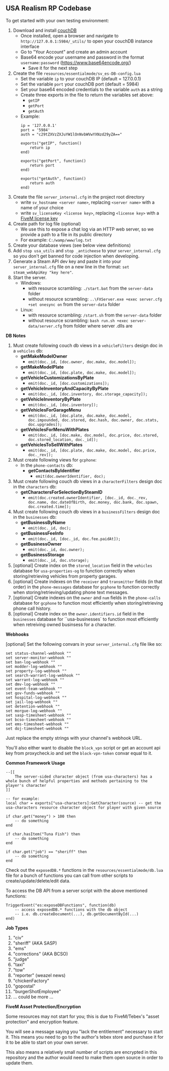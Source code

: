 ## USA Realism RP Codebase

To get started with your own testing environment:
1) Download and install [couchDB](http://couchdb.apache.org/)
    * Once installed, open a browser and navigate to `http://127.0.0.1:5984/_utils/` to open your couchDB instance interface
    * Go to "Your Account" and create an admin account
    * Base64 encode your username and password in the format `username:password` (https://www.base64encode.org/)
        - Save it for the next step
2) Create the file `resources/essentialmode/sv_es-DB-config.lua`  
    * Set the variable `ip` to your couchDB IP (default = 127.0.0.1)
    * Set the variable `port` your couchDB port (default = 5984)
    * Set your base64 encoded credentials to the variable `auth` as a string
    * Create three exports in the file to return the variables set above:
		- ``getIP``
		- ``getPort``
		- ``getAuth``
	* Example:
		```
		ip = '127.0.0.1'
		port = '5984'
		auth = "c29tZXVzZXJuYW1lOnNvbWVwYXNzd29yZA=="

		exports("getIP", function()
			return ip
		end)

		exports("getPort", function()
			return port
		end)

		exports("getAuth", function()
			return auth
		end)
		```
3) Create the file `server_internal.cfg` in the project root directory
    * write `sv_hostname <server name>`, replacing `<server name>` with a name of your choice
    * write `sv_licenseKey <license key>`, replacing `<license key>` with a [FiveM license key](https://keymaster.fivem.net/)
4) Create path for log file (optional)
    * We use this to expose a chat log via an HTTP web server, so we provide a path to a file in its public directory
	* For example: ``C:/wamp/www/log.txt``
5) Create your database views (see below view definitions)
6) Add ``stop usa_utils`` and ``stop _anticheese`` to your ``server_internal.cfg`` so you don't get banned for code injection when developing.
7) Generate a Steam API dev key and paste it into your `server_internal.cfg` file on a new line in the format: `set steam_webApiKey "key here"`.
8) Start the server.
	* Windows:
		- with resource scrambling: ``./start.bat`` from the ``server-data`` folder
		- without resource scrambling: ``..\FXServer.exe +exec server.cfg +set onesync on`` from the ``server-data`` folder
	* Linux:
		- with resource scrambling: ``/start.sh`` from the ``server-data`` folder
		- without resource scrambling: ``bash run.sh +exec server-data/server.cfg`` from folder where server .dlls are

**DB Notes**
1)  Must create following couch db views in a ``vehicleFilters`` design doc in a ``vehicles`` db:  
	* **getMakeModelOwner**  
		- ``emit(doc._id, [doc.owner, doc.make, doc.model]);``  
	* **getMakeModelPlate**  
		- ``emit(doc._id, [doc.plate, doc.make, doc.model]);``  
	* **getVehicleCustomizationsByPlate**  
		- ``emit(doc._id, [doc.customizations]);``  
	* **getVehicleInventoryAndCapacityByPlate** 
		- ``emit(doc._id, [doc.inventory, doc.storage_capacity]);``  
	* **getVehicleInventoryByPlate**  
		- ``emit(doc._id, [doc.inventory]);``  
	* **getVehiclesForGarageMenu**  
		- ``emit(doc._id, [doc.plate, doc.make, doc.model, doc.impounded, doc.stored, doc.hash, doc.owner, doc.stats, doc.upgrades]);``  
	* **getVehiclesForMenuWithPlates**  
		- ``emit(doc._id, [doc.make, doc.model, doc.price, doc.stored, doc.stored_location, doc._id]);``  
	* **getVehiclesToSellWithPlates**  
		- ``emit(doc._id, [doc.plate, doc.make, doc.model, doc.price, doc._rev]);``
2) Must create following views for ``gcphone``:
	* In the ``phone-contacts`` db:
		* **getContactsByIdentifier**
			- ``emit(doc.ownerIdentifier, doc);``
3) Must create following couch db views in a ``characterFilters`` design doc in the ``characters`` db:
	* **getCharactersForSelectionBySteamID**
		- ``emit(doc.created.ownerIdentifier, [doc._id, doc._rev, doc.name, doc.dateOfBirth, doc.money, doc.bank, doc.spawn, doc.created.time]);``
4) Must create following couch db views in a ``businessFilters`` design doc in the ``businesses`` db:
	* **getBusinessByName**
		- ``emit(doc._id, doc);``
	* **getBusinessFeeInfo**
		- ``emit(doc._id, [doc._id, doc.fee.paidAt]);``
	* **getBusinessOwner**
		- ``emit(doc._id, doc.owner);``
	* **getBusinessStorage**
		- ``emit(doc._id, doc.storage);``
5) [optional] Create index on the ``stored_location`` field in the ``vehicles`` database for ``usa-properties-og`` to function correctly when storing/retrieving vehicles from property garages.
6) [optional] Create indexes on the ``receiver`` and ``transmitter`` fields (in that order) in the ``phone-messages`` database for ``gcphone`` to function correctly when storing/retrieving/updating phone text messages.
7) [optional] Create indexes on the ``owner`` and ``num`` fields in the ``phone-calls`` database for ``gcphone`` to function most efficiently when storing/retrieving phone call history.
8) [optional] Create index on the ``owner.identifiers.id`` field in the ``businesses`` database for ``usa-businesses` to function most efficiently when retreiving owned businsess for a character. 

**Webhooks**

[optional] Set the following convars in your `server_internal.cfg` file like so:

```
set status-channel-webhook ""
set server-monitor-webhook ""
set ban-log-webhook ""
set modder-log-webhook ""
set property-log-webhook ""
set search-warrant-log-webhook ""
set warrant-log-webhook ""
set dmv-log-webhook ""
set event-team-webhook ""
set gov-funds-webhook ""
set hospital-log-webhook ""
set jail-log-webhook ""
set detention-webhook ""
set morgue-log-webhook ""
set sasp-timesheet-webhook ""
set bcso-timesheet-webhook ""
set ems-timesheet-webhook ""
set doj-timesheet-webhook ""
```

Just replace the empty strings with your channel's webhook URL.

You'll also either want to disable the `block_vpn` script or get an account api key from proxycheck.io and set the `block-vpn-token` convar equal to it.

**Common Framework Usage**

```
--[[
	The server-sided character object (from usa-characters) has a whole bunch of helpful properties and methods pertaining to the player's character
]]

-- for example:
local char = exports["usa-characters]:GetCharacter(source) -- get the usa-characters resource character object for player with given source

if char.get("money") > 100 then
	-- do something
end

if char.hasItem("Tuna Fish") then
	-- do something
end

if char.get("job") == "sheriff" then
	-- do something
end
```

Check out the `exposedDB.*` functions in the `resources/essentialmode/db.lua` file for a bunch of functions you can call from other scripts to create/update/delete/edit data.

To access the DB API from a server script with the above mentioned functions:

```
TriggerEvent("es:exposeDBFunctions", function(db)
	-- access exposedDB.* functions with the db object
	-- i.e. db.createDocument(...), db.getDocumentById(...)
end)
```

**Job Types**
1. "civ"
2. "sheriff" (AKA SASP)
3. "ems"
4. "corrections" (AKA BCSO)
5. "judge"
6. "taxi"
7. "tow"
8. "reporter" (weazel news)
9. "chickenFactory"
10. "gopostal"
11. "burgerShotEmployee"
11. ... could be more ...

**FiveM Asset Protection/Encryption**

Some resources may not start for you; this is due to FiveM/Tebex's "asset protection" and encryption feature.

You will see a message saying you "lack the entitlement" necessary to start it. This means you need to go to the author's tebex store and purchase it for it to be able to start on your own server.

This also means a relatively small number of scripts are encrypted in this repository and the author would need to make them open source in order to update them.